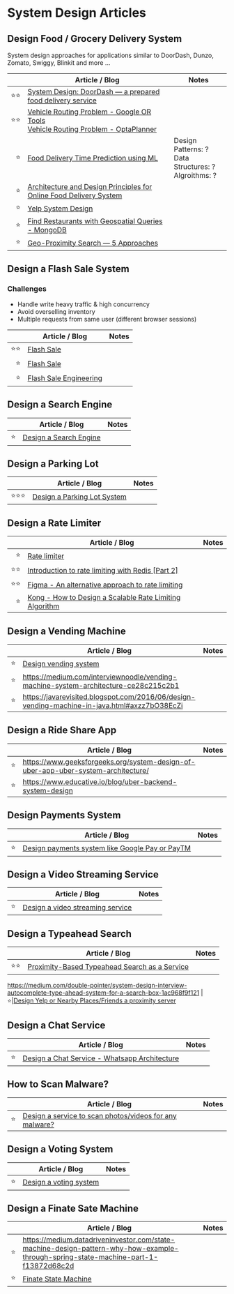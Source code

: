 
# System Design Articles

## Design Food / Grocery Delivery System

System design approaches for applications similar to DoorDash, Dunzo, Zomato, Swiggy, Blinkit and more ... 

| | Article / Blog | Notes |
------------: | ------------- | -------------
|:star::star:|[System Design: DoorDash — a prepared food delivery service](https://medium.com/partha-pratim-sanyal/system-design-doordash-a-prepared-food-delivery-service-bf44093388e2)
|:star::star:|[Vehicle Routing Problem - Google OR Tools](https://developers.google.com/optimization/routing/vrp)<br />[Vehicle Routing Problem - OptaPlanner](https://www.optaplanner.org/learn/useCases/vehicleRoutingProblem.html)|
|:star:|[Food Delivery Time Prediction using ML](https://towardsdatascience.com/is-the-food-here-yet-f13a7bb0cd20)|Design Patterns: ? <br/>Data Structures: ? <br/>Algroithms: ?
|:star:|[Architecture and Design Principles for Online Food Delivery System](https://sandesh-deshmane.medium.com/architecture-and-design-principles-for-online-food-delivery-system-33bfda73785d)
|:star:|[Yelp System Design](https://systemdesigntutorial.com/yelp/)
|:star:|[Find Restaurants with Geospatial Queries - MongoDB](https://www.mongodb.com/docs/manual/tutorial/geospatial-tutorial/)
|:star:|[Geo-Proximity Search — 5 Approaches](https://medium.com/@ibrahim.zananiri/proximity-searching-four-approaches-78c626500e43)

## Design a Flash Sale System

### Challenges
- Handle write heavy traffic & high concurrency
- Avoid overselling inventory
- Multiple requests from same user (different browser sessions)

||Article / Blog| Notes
------------: | ------------- | -------------
|:star::star:|[Flash Sale](https://george24601.github.io/2019/10/24/flash-sale.html)|  |
|:star:|[Flash Sale](https://www.alibabacloud.com/blog/high-concurrency-practices-of-redis-snap-up-system_597858)| |
|:star:|[Flash Sale Engineering](https://www.usenix.org/conference/srecon16europe/program/presentation/stolarsky)| |

## Design a Search Engine
||Article / Blog| Notes
------------: | ------------- | -------------
|:star:|[Design a Search Engine](https://medium.com/double-pointer/system-design-interview-search-engine-edb66b64fd5e)

## Design a Parking Lot
||Article / Blog| Notes
------------: | ------------- | -------------
|:star::star::star:|[Design a Parking Lot System](https://medium.com/double-pointer/system-design-interview-parking-lot-system-ff2c58167651)

## Design a Rate Limiter
||Article / Blog| Notes
------------: | ------------- | -------------
|:star:|[Rate limiter](https://hechao.li/2018/06/25/Rate-Limiter-Part1/)
|:star::star:|[Introduction to rate limiting with Redis [Part 2]](https://www.binpress.com/rate-limiting-with-redis-2/)
|:star::star:|[Figma - An alternative approach to rate limiting](https://www.figma.com/blog/an-alternative-approach-to-rate-limiting/)
|:star:|[Kong - How to Design a Scalable Rate Limiting Algorithm](https://konghq.com/blog/how-to-design-a-scalable-rate-limiting-algorithm/)


## Design a Vending Machine
||Article / Blog| Notes
------------: | ------------- | -------------
|:star:|[Design vending system](https://careercup.com/question?id=5768722967429120)
|:star:|https://medium.com/interviewnoodle/vending-machine-system-architecture-ce28c215c2b1
|:star:|https://javarevisited.blogspot.com/2016/06/design-vending-machine-in-java.html#axzz7bO38EcZi

## Design a Ride Share App
||Article / Blog| Notes
------------: | ------------- | -------------
|:star:|https://www.geeksforgeeks.org/system-design-of-uber-app-uber-system-architecture/
|:star:|https://www.educative.io/blog/uber-backend-system-design

## Design Payments System
||Article / Blog| Notes
------------: | ------------- | -------------
|:star:|[Design payments system like Google Pay or PayTM](https://careercup.com/page?pid=system-design-interview-questions)

## Design a Video Streaming Service
||Article / Blog| Notes
------------: | ------------- | -------------
|:star:|[Design a video streaming service](https://medium.com/double-pointer/system-design-interview-video-streaming-service-e-g-netflix-or-youtube-design-adc2402e54a1)

## Design a Typeahead Search
||Article / Blog| Notes
------------: | ------------- | -------------
|:star::star:|[Proximity-Based Typeahead Search as a Service](https://engblog.nextdoor.com/typeahead-search-at-nextdoor-1875e70c67e8)
https://medium.com/double-pointer/system-design-interview-autocomplete-type-ahead-system-for-a-search-box-1ac968f9f121
|:star:|[Design Yelp or Nearby Places/Friends a proximity server](https://codeburst.io/design-a-proximity-server-like-yelp-part-2-d430879203a5)

## Design a Chat Service
||Article / Blog| Notes
------------: | ------------- | -------------
|:star:|[Design a Chat Service - Whatsapp Architecture](https://www.cometchat.com/blog/whatsapps-architecture-and-system-design)

## How to Scan Malware?
||Article / Blog| Notes
------------: | ------------- | -------------
|:star:|[Design a service to scan photos/videos for any malware?](https://careercup.com/question?id=5091933672701952)

## Design a Voting System
||Article / Blog| Notes
------------: | ------------- | -------------
|:star:|[Design a voting system](https://careercup.com/question?id=5630501784649728)

## Design a Finate Sate Machine
||Article / Blog| Notes
------------: | ------------- | -------------
|:star:|https://medium.datadriveninvestor.com/state-machine-design-pattern-why-how-example-through-spring-state-machine-part-1-f13872d68c2d
|:star:|[Finate State Machine](https://github.com/davidmoten/state-machine)

